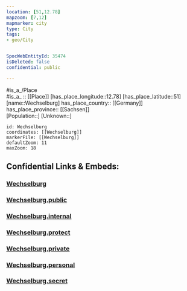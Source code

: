 ```yaml
---
location: [51,12.78] 
mapzoom: [7,12] 
mapmarker: city 
type: City
tags:
- geo/City


SpocWebEntityId: 35474
isDeleted: false
confidential: public

---
```

#is_a_/Place  
#is_a_ :: [[Place]] 
[has_place_longitude::12.78] 
[has_place_latitude::51] 
[name::Wechselburg] 
has_place_country:: [[Germany]]  
has_place_province:: [[Sachsen]]  
[Population::] 
[Unknown::] 


```leaflet
id: Wechselburg
coordinates: [[Wechselburg]] 
markerFile: [[Wechselburg]] 
defaultZoom: 11 
maxZoom: 18
```


## Confidential Links & Embeds: 

### [Wechselburg](/_Standards/Earth/Continent/Europe/Europe~Central/Germany/Germany~East/Sachsen/counties~Sachsen/Mittelsachsen/cities~Mittelsachsen/Wechselburg.md) 

### [Wechselburg.public](/_public/Earth/Continent/Europe/Europe~Central/Germany/Germany~East/Sachsen/counties~Sachsen/Mittelsachsen/cities~Mittelsachsen/Wechselburg.public.md) 

### [Wechselburg.internal](/_internal/Earth/Continent/Europe/Europe~Central/Germany/Germany~East/Sachsen/counties~Sachsen/Mittelsachsen/cities~Mittelsachsen/Wechselburg.internal.md) 

### [Wechselburg.protect](/_protect/Earth/Continent/Europe/Europe~Central/Germany/Germany~East/Sachsen/counties~Sachsen/Mittelsachsen/cities~Mittelsachsen/Wechselburg.protect.md) 

### [Wechselburg.private](/_private/Earth/Continent/Europe/Europe~Central/Germany/Germany~East/Sachsen/counties~Sachsen/Mittelsachsen/cities~Mittelsachsen/Wechselburg.private.md) 

### [Wechselburg.personal](/_personal/Earth/Continent/Europe/Europe~Central/Germany/Germany~East/Sachsen/counties~Sachsen/Mittelsachsen/cities~Mittelsachsen/Wechselburg.personal.md) 

### [Wechselburg.secret](/_secret/Earth/Continent/Europe/Europe~Central/Germany/Germany~East/Sachsen/counties~Sachsen/Mittelsachsen/cities~Mittelsachsen/Wechselburg.secret.md)

